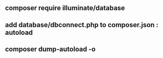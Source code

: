 ## composer require illuminate/database
## add database/dbconnect.php to composer.json : autoload
## composer dump-autoload -o